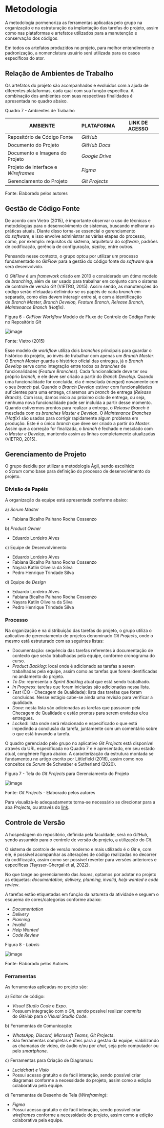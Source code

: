 
# Metodologia

A metodologia pormenoriza as ferramentas aplicadas pelo grupo na organização e na estruturação da implantação das tarefas do projeto, assim como nas plataformas e artefatos utilizados para a manutenção e conservação dos códigos.

Em todos os artefatos produzidos no projeto, para melhor entendimento e padronização, a nomenclatura usuário será utilizada para os casos específicos do ator. 


## Relação de Ambientes de Trabalho

Os artefatos do projeto são acompanhados e evoluídos com a ajuda de diferentes plataformas, cada qual com sua função específica. A combinação dos ambientes com suas respectivas finalidades é apresentada no quadro abaixo.

Quadro 7 - Ambientes de Trabalho

| AMBIENTE | PLATAFORMA | LINK DE ACESSO |
|----------|------------|----------------|
|Repositório de Código Fonte | _GitHub_ | |
|Documento do Projeto | _GitHub Docs_ | |
|Documento e Imagens do Projeto | _Google Drive_ | |
|Projeto de Interface e _Wireframes_ | _Figma_ | |
|Gerenciamento do Projeto | _Git Projects_ | |

Fonte: Elaborado pelos autores


## Gestão de Código Fonte

De acordo com Vietro (2015), é importante observar o uso de técnicas e metodologias para o desenvolvimento de sistemas, buscando melhorar as práticas atuais. Diante disso torna-se essencial o gerenciamento do _software_, e isso envolve administrar as várias etapas do processo, como, por exemplo: requisitos do sistema, arquitetura do _software_, padrões de codificação, gerência de configuração, _deploy_, entre outros.

Pensando nesse contexto, o grupo optou por utilizar um processo fundamentado no _GitFlow_ para a gestão do código fonte do _software_ que será desenvolvido.

O _GitFlow_ é um _framework_ criado em 2010 e considerado um ótimo modelo de _branching_, além de ser usado para trabalhar em conjunto com o sistema de controle de versão _Git_ (VIETRO, 2015). Assim sendo, as manutenções do código serão efetuadas definindo-se os papéis de cada _branch_ em separado, como eles devem interagir entre si, e com a identificação de _Branch Master, Branch Develop, Feature Branch, Release Branch, Maintenance Branch (Hotfix)_.

Figura 6 - _GitFlow Workflow_
Modelo de Fluxo de Controle do Código Fonte no Repositório _Git_

![image](https://user-images.githubusercontent.com/89549220/189541206-16bbdc25-c85d-4188-b87d-62775f1694e4.png)

Fonte: Vietro (2015)

Esse modelo de _workflow_ utiliza dois _branches_ principais para guardar o histórico do projeto, ao invés de trabalhar com apenas um _Branch Master_. O _Branch Master_ guarda o histórico oficial das entregas, já o _Branch Develop_ serve como integração entre todos os _branches_ de funcionalidades (_Feature Branches_). Cada funcionalidade deve ter seu próprio _branch_, e ele deve ser criado a partir do _Branch Develop_. Quando uma funcionalidade for concluída, ela é mesclada (_merged_) novamente com o seu _branch_ pai. Quando o _Branch Develop_ estiver com funcionalidades suficientes para uma entrega, criaremos um _branch_ de entrega (_Release Branch_). Com isso, damos início ao próximo ciclo de entrega, ou seja, nenhuma nova funcionalidade pode ser incluída a partir desse momento. Quando estivermos prontos para realizar a entrega, o _Release Branch_ é mesclada com os _branches Master e Develop_. O _Maintenance Branches (Hotfix)_ são usados para corrigir rapidamente algum problema em produção. Este é o único _branch_ que deve ser criado a partir do _Master_. Assim que a correção for finalizada, o _branch_ é fechado e mesclado com o _Master e Develop_, mantendo assim as linhas completamente atualizadas (VIETRO, 2015).


## Gerenciamento de Projeto

O grupo decidiu por utilizar a metodologia Ágil, sendo escolhido o _Scrum_ como base para definição do processo de desenvolvimento do projeto.

### Divisão de Papéis

A organização da equipe está apresentada conforme abaixo:

a) _Scrum Master_
- Fabiana Bicalho Palhano Rocha Cossenzo

b) _Product Owner_
- Eduardo Lordeiro Alves

c) Equipe de Desenvolvimento
- Eduardo Lordeiro Alves
- Fabiana Bicalho Palhano Rocha Cossenzo
- Nayara Katlin Oliveira da Silva
- Pedro Henrique Trindade Silva

d) Equipe de _Design_
- Eduardo Lordeiro Alves
- Fabiana Bicalho Palhano Rocha Cossenzo
- Nayara Katlin Oliveira da Silva
- Pedro Henrique Trindade Silva


### Processo

Na organização e na distribuição das tarefas do projeto, o grupo utiliza o aplicativo de gerenciamento de projetos denominado _Git Projects_, onde o mesmo está estruturado com as seguintes listas:

- Documentação: sequência das tarefas referentes à documentação de contexto que serão trabalhadas pela equipe, conforme cronograma do curso.
- _Product Backlog_: local onde é adicionado as tarefas a serem trabalhadas pela equipe, assim como as tarefas que forem identificadas no andamento do projeto.
- _To Do_: representa o _Sprint Backlog_ atual que está sendo trabalhado.
- _In Progress_: tarefas que foram iniciadas são adicionadas nessa lista.
- _Test_ (CQ - Checagem de Qualidade): lista das tarefas que foram concluídas. Nesse estágio cabe-se ainda uma revisão para verificar a qualidade.
- _Done_: nesta lista são adicionadas as tarefas que passaram pela Checagem de Qualidade e estão prontas para serem enviadas e/ou entregues.
- _Locked_: lista onde será relacionado e especificado o que está impedindo a conclusão da tarefa, juntamente com um comentário sobre o que está travando a tarefa.

O quadro gerenciado pelo grupo no aplicativo _Git Projects_ está disponível através da URL especificada no Quadro 7 e é apresentado, em seu estado atual, congênere figura abaixo. A caracterização da estrutura montada se fundamentou no artigo escrito por Littlefield (2016), assim como nos conceitos de _Scrum_ de Schwaber e Sutherland (2020).

Figura 7 - Tela do _Git Projects_ para Gerenciamento do Projeto

![image](https://user-images.githubusercontent.com/89549220/189545411-8a18a026-942a-4351-b070-023625461d2c.png)

Fonte: _Git Projects_ - Elaborado pelos autores

Para visualizá-lo adequadamente torna-se necessário se direcionar para a aba _Projects_, ou através do [link](https://github.com/orgs/ICEI-PUC-Minas-PMV-ADS/projects/95).


## Controle de Versão

A hospedagem do repositório, definida pela faculdade, será no _GitHub_, sendo assumido para o controle de versão do projeto, a utilização do _Git_.

O sistema de controle de versão moderno e mais utilizado é o _Git_ e, com ele, é possível acompanhar as alterações de código realizadas no decorrer da codificação, assim como ser possível reverter para versões anteriores e específicas (Taysser-Ghergal et al, 2022).

No que tange ao gerenciamento das _Issues_, optamos por adotar no projeto as etiquetas: _documentation, delivery, planning, invalid, help wanted e code review_.

A tarefas estão etiquetadas em função da natureza da atividade e seguem o esquema de cores/categorias conforme abaixo:

- _Documentation_
- _Delivery_
- _Planning_
- _Invalid_
- _Help Wanted_
- _Code Review_

Figura 8 - _Labels_

![image](https://user-images.githubusercontent.com/89549220/189545382-42e3f64f-2c34-402e-8c63-35058660181d.png)

Fonte: Elaborado pelos Autores


### Ferramentas

As ferramentas aplicadas no projeto são:

a) Editor de código:
- _Visual Studio Code_ e _Expo_.
- Possuem integração com o _Git_, sendo possível realizar _commits_ do _GitHub_ para o _Visual Studio Code_.

b) Ferramentas de Comunicação:
- _WhatsApp, Discord, Microsoft Teams, Git Projects_.
- São ferramentas completas e úteis para a gestão da equipe, viabilizando as chamadas de vídeo, de áudio e/ou por _chat_, seja pelo computador ou pelo _smartphone_.

c) Ferramentas para Criação de Diagramas:
- _Lucidchart e Visio_
- Possui acesso gratuito e de fácil interação, sendo possível criar diagramas conforme a necessidade do projeto, assim como a edição colaborativa pela equipe.

d) Ferramentas de Desenho de Tela (_Wireframing_):
- _Figma_
- Possui acesso gratuito e de fácil interação, sendo possível criar _wireframes_ conforme a necessidade do projeto, assim como a edição colaborativa pela equipe.
